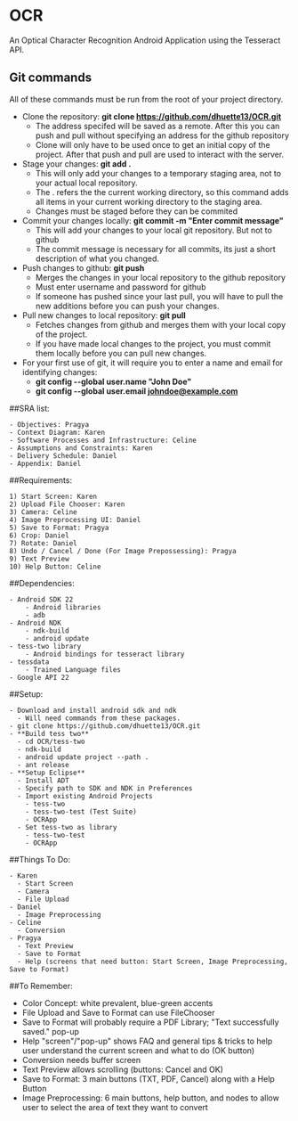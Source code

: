 # OCR
An Optical Character Recognition Android Application using the Tesseract API.

## Git commands
All of these commands must be run from the root of your project directory.
- Clone the repository: **git clone https://github.com/dhuette13/OCR.git**
  - The address specifed will be saved as a remote. After this you can push and pull without specifying an address for       the github repository
  - Clone will only have to be used once to get an initial copy of the project. After that push and pull are used to         interact with the server.
- Stage your changes: **git add .**
  - This will only add your changes to a temporary staging area, not to your actual local repository.
  - The . refers the the current working directory, so this command adds all items in your current working directory to the staging area.
  - Changes must be staged before they can be commited
- Commit your changes locally: **git commit -m "Enter commit message"**
  - This will add your changes to your local git repository. But not to github
  - The commit message is necessary for all commits, its just a short description of what you changed.
- Push changes to github: **git push**
  - Merges the changes in your local repository to the github repository 
  - Must enter username and password for github
  - If someone has pushed since your last pull, you will have to pull the new additions before you can push your changes.
- Pull new changes to local repository: **git pull**
  - Fetches changes from github and merges them with your local copy of the project. 
  - If you have made local changes to the project, you must commit them locally before you can pull new changes.
- For your first use of git, it will require you to enter a name and email for identifying changes:
  - **git config --global user.name "John Doe"**
  - **git config --global user.email johndoe@example.com**
  
##SRA list:

    - Objectives: Pragya
    - Context Diagram: Karen
    - Software Processes and Infrastructure: Celine
    - Assumptions and Constraints: Karen
    - Delivery Schedule: Daniel
    - Appendix: Daniel


##Requirements:

    1) Start Screen: Karen
    2) Upload File Chooser: Karen
    3) Camera: Celine
    4) Image Preprocessing UI: Daniel
    5) Save to Format: Pragya
    6) Crop: Daniel
    7) Rotate: Daniel
    8) Undo / Cancel / Done (For Image Prepossessing): Pragya
    9) Text Preview
    10) Help Button: Celine

##Dependencies:

    - Android SDK 22
        - Android libraries
        - adb
    - Android NDK
        - ndk-build
        - android update
    - tess-two library
        - Android bindings for tesseract library
    - tessdata
        - Trained Language files
    - Google API 22
    
##Setup:
  
    - Download and install android sdk and ndk
      - Will need commands from these packages.
    - git clone https://github.com/dhuette13/OCR.git
    - **Build tess two**
      - cd OCR/tess-two
      - ndk-build
      - android update project --path .
      - ant release
    - **Setup Eclipse**
      - Install ADT
      - Specify path to SDK and NDK in Preferences
      - Import existing Android Projects
        - tess-two
        - tess-two-test (Test Suite)
        - OCRApp
      - Set tess-two as library
        - tess-two-test
        - OCRApp
  
##Things To Do:

    - Karen 
      - Start Screen
      - Camera
      - File Upload
    - Daniel 
      - Image Preprocessing
    - Celine
      - Conversion
    - Pragya 
      - Text Preview
      - Save to Format
      - Help (screens that need button: Start Screen, Image Preprocessing, Save to Format)

##To Remember:

   - Color Concept: white prevalent, blue-green accents
   - File Upload and Save to Format can use FileChooser
   - Save to Format will probably require a PDF Library; "Text successfully saved." pop-up
   - Help "screen"/"pop-up" shows FAQ and general tips & tricks to help user understand the current screen and what to do (OK button)
   - Conversion needs buffer screen
   - Text Preview allows scrolling (buttons: Cancel and OK)
   - Save to Format: 3 main buttons (TXT, PDF, Cancel) along with a Help Button
   - Image Preprocessing: 6 main buttons, help button, and nodes to allow user to select the area of text they want to convert
